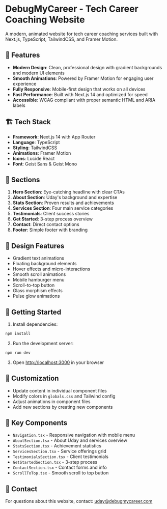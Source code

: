 # DebugMyCareer - Tech Career Coaching Website

A modern, animated website for tech career coaching services built with Next.js, TypeScript, TailwindCSS, and Framer Motion.

## 🚀 Features

- **Modern Design**: Clean, professional design with gradient backgrounds and modern UI elements
- **Smooth Animations**: Powered by Framer Motion for engaging user experience
- **Fully Responsive**: Mobile-first design that works on all devices
- **Fast Performance**: Built with Next.js 14 and optimized for speed
- **Accessible**: WCAG compliant with proper semantic HTML and ARIA labels

## 🏗️ Tech Stack

- **Framework**: Next.js 14 with App Router
- **Language**: TypeScript
- **Styling**: TailwindCSS
- **Animations**: Framer Motion
- **Icons**: Lucide React
- **Font**: Geist Sans & Geist Mono

## 📱 Sections

1. **Hero Section**: Eye-catching headline with clear CTAs
2. **About Section**: Uday's background and expertise 
3. **Stats Section**: Proven results and achievements
4. **Services Section**: Four main service categories
5. **Testimonials**: Client success stories
6. **Get Started**: 3-step process overview
7. **Contact**: Direct contact options
8. **Footer**: Simple footer with branding

## 🎨 Design Features

- Gradient text animations
- Floating background elements
- Hover effects and micro-interactions
- Smooth scroll animations
- Mobile hamburger menu
- Scroll-to-top button
- Glass morphism effects
- Pulse glow animations

## 🚀 Getting Started

1. Install dependencies:
```bash
npm install
```

2. Run the development server:
```bash
npm run dev
```

3. Open [http://localhost:3000](http://localhost:3000) in your browser

## 📝 Customization

- Update content in individual component files
- Modify colors in `globals.css` and Tailwind config
- Adjust animations in component files
- Add new sections by creating new components

## 🌟 Key Components

- `Navigation.tsx` - Responsive navigation with mobile menu
- `AboutSection.tsx` - About Uday and services overview
- `StatsSection.tsx` - Achievement statistics
- `ServicesSection.tsx` - Service offerings grid
- `TestimonialsSection.tsx` - Client testimonials
- `GetStartedSection.tsx` - 3-step process
- `ContactSection.tsx` - Contact forms and info
- `ScrollToTop.tsx` - Smooth scroll to top button

## 📧 Contact

For questions about this website, contact: uday@debugmycareer.com